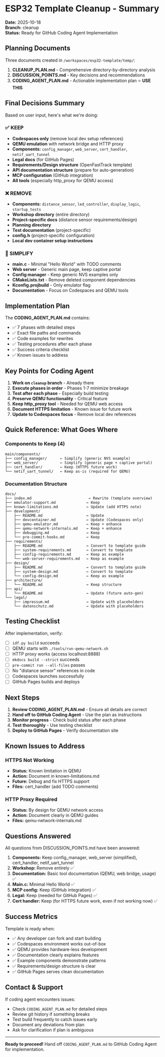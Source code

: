 # ESP32 Template Cleanup - Summary

**Date:** 2025-10-18  
**Branch:** cleanup  
**Status:** Ready for GitHub Coding Agent Implementation

## Planning Documents

Three documents created in `/workspaces/esp32-template/temp/`:

1. **CLEANUP_PLAN.md** - Comprehensive directory-by-directory analysis
2. **DISCUSSION_POINTS.md** - Key decisions and recommendations
3. **CODING_AGENT_PLAN.md** - Actionable implementation plan ⭐ **USE THIS**

## Final Decisions Summary

Based on user input, here's what we're doing:

### ✅ KEEP

- **Codespaces only** (remove local dev setup references)
- **QEMU emulation** with network bridge and HTTP proxy
- **Components:** `config_manager`, `web_server`, `cert_handler`, `netif_uart_tunnel`
- **Legal docs** (for GitHub Pages)
- **Requirements/Design structure** (OpenFastTrack template)
- **API documentation structure** (prepare for auto-generation)
- **MCP configuration** (GitHub integration)
- **All tools** (especially http_proxy for QEMU access)

### ❌ REMOVE

- **Components:** `distance_sensor`, `led_controller`, `display_logic`, `startup_tests`
- **Workshop directory** (entire directory)
- **Project-specific docs** (distance sensor requirements/design)
- **Planning directory**
- **Test documentation** (project-specific)
- **config.h** (project-specific configuration)
- **Local dev container setup instructions**

### 🔧 SIMPLIFY

- **main.c** - Minimal "Hello World" with TODO comments
- **Web server** - Generic main page, keep captive portal
- **Config manager** - Keep generic NVS examples only
- **CMakeLists.txt** - Remove deleted component dependencies
- **Kconfig.projbuild** - Only emulator flag
- **Documentation** - Focus on Codespaces and QEMU tools

## Implementation Plan

The **CODING_AGENT_PLAN.md** contains:

- ✅ 7 phases with detailed steps
- ✅ Exact file paths and commands
- ✅ Code examples for rewrites
- ✅ Testing procedures after each phase
- ✅ Success criteria checklist
- ✅ Known issues to address

## Key Points for Coding Agent

1. **Work on `cleanup` branch** - Already there
2. **Execute phases in order** - Phases 1-7 minimize breakage
3. **Test after each phase** - Especially build testing
4. **Preserve QEMU functionality** - Critical feature
5. **Keep http_proxy tool** - Needed for QEMU web access
6. **Document HTTPS limitation** - Known issue for future work
7. **Update to Codespaces focus** - Remove local dev references

## Quick Reference: What Goes Where

### Components to Keep (4)

```text
main/components/
├── config_manager/      ← Simplify (generic NVS example)
├── web_server/          ← Simplify (generic page + captive portal)
├── cert_handler/        ← Keep (HTTPS future work)
└── netif_uart_tunnel/   ← Keep as-is (required for QEMU)
```

### Documentation Structure

```text
docs/
├── index.md                          ← Rewrite (template overview)
├── emulator-support.md              ← Keep
├── known-limitations.md             ← Update (add HTTPS note)
├── development/
│   ├── README.md                    ← Update
│   ├── devcontainer.md              ← Update (Codespaces only)
│   ├── qemu-emulator.md             ← Keep + enhance
│   ├── qemu-network-internals.md    ← Keep + enhance
│   ├── debugging.md                 ← Keep
│   └── pre-commit-hooks.md          ← Keep
├── requirements/
│   ├── README.md                    ← Convert to template guide
│   ├── system-requirements.md       ← Convert to template
│   ├── config-requirements.md       ← Keep as example
│   └── web-server-requirements.md   ← Keep as example
├── design/
│   ├── README.md                    ← Convert to template guide
│   ├── system-design.md             ← Convert to template
│   └── config-design.md             ← Keep as example
├── architecture/
│   └── README.md                    ← Keep structure
├── api/
│   └── README.md                    ← Update (future auto-gen)
└── legal/
    ├── impressum.md                 ← Update with placeholders
    └── datenschutz.md               ← Update with placeholders
```

## Testing Checklist

After implementation, verify:

- [ ] `idf.py build` succeeds
- [ ] QEMU starts with `./tools/run-qemu-network.sh`
- [ ] HTTP proxy works (access localhost:8888)
- [ ] `mkdocs build --strict` succeeds
- [ ] `pre-commit run --all-files` passes
- [ ] No "distance sensor" references in code
- [ ] Codespaces launches successfully
- [ ] GitHub Pages builds and deploys

## Next Steps

1. **Review CODING_AGENT_PLAN.md** - Ensure all details are correct
2. **Hand off to GitHub Coding Agent** - Use the plan as instructions
3. **Monitor progress** - Check build status after each phase
4. **Test thoroughly** - Use testing checklist
5. **Deploy to GitHub Pages** - Verify documentation site

## Known Issues to Address

### HTTPS Not Working

- **Status:** Known limitation in QEMU
- **Action:** Document in known-limitations.md
- **Future:** Debug and fix HTTPS support
- **Files:** cert_handler (add TODO comments)

### HTTP Proxy Required

- **Status:** By design for QEMU network access
- **Action:** Document clearly in QEMU guides
- **Files:** qemu-network-internals.md

## Questions Answered

All questions from DISCUSSION_POINTS.md have been answered:

1. **Components:** Keep config_manager, web_server (simplified), cert_handler, netif_uart_tunnel
2. **Workshop:** Remove entirely ✅
3. **Documentation:** Basic tool documentation (QEMU, web bridge, usage) ✅
4. **Main.c:** Minimal Hello World ✅
5. **MCP config:** Keep (GitHub integration) ✅
6. **Legal:** Keep (needed for GitHub Pages) ✅
7. **Cert handler:** Keep (for HTTPS future work, even if not working now) ✅

## Success Metrics

Template is ready when:

- ✅ Any developer can fork and start building
- ✅ Codespaces environment works out-of-box
- ✅ QEMU provides hardware-less development
- ✅ Documentation clearly explains features
- ✅ Example components demonstrate patterns
- ✅ Requirements/design structure is clear
- ✅ GitHub Pages serves clean documentation

## Contact & Support

If coding agent encounters issues:

- Check `CODING_AGENT_PLAN.md` for detailed steps
- Review git history if something breaks
- Test build frequently to catch issues early
- Document any deviations from plan
- Ask for clarification if plan is ambiguous

---

**Ready to proceed!** Hand off `CODING_AGENT_PLAN.md` to GitHub Coding Agent for implementation.

